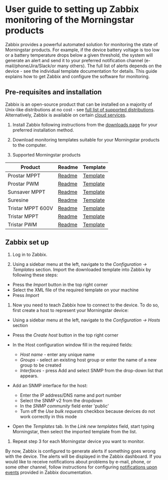 # User guide to setting up Zabbix monitoring of the Morningstar products

Zabbix provides a powerful automated solution for monitoring the state of Morningstar products. For example, if the device battery voltage is too low or a battery temperature drops below a given threshold, the system will generate an alert and send it to your preferred notification channel (e-mail/phone/Jira/Slack/or many others). The full list of alerts depends on the device - see the individual template documentation for details. This guide explains how to get Zabbix and configure the software for monitoring.

## Pre-requisites and installation

Zabbix is an open-source product that can be installed on a majority of Unix-like distributions at no cost  - see [full list of supported distributions](https://www.zabbix.com/download). Alternatively, Zabbix is available on certain [cloud services](https://www.zabbix.com/cloud_images).

1. Install Zabbix following instructions from the [downloads page](https://www.zabbix.com/download) for your preferred installation method.  

2. Download monitoring templates suitable for your Morningstar products to the computer.

3. Supported Morningstar products

| Product           | Readme                                     | Template                                                      |
|-------------------|--------------------------------------------|---------------------------------------------------------------|
| Prostar MPPT      | [Readme](prostar_mppt_snmp/README.md)      | [Template](prostar_mppt_snmp/prostar_mppt_snmp.xml)           |
| Prostar PWM       | [Readme](prostar_pwm_snmp/README.md)       | [Template](prostar_pwm_snmp/prostar_pwm_snmp.xml)             |
| Sunsaver MPPT     | [Readme](sunsaver_mppt_snmp/README.md)     | [Template](sunsaver_mppt_snmp/sunsaver_mppt_snmp.xml)         |
| Suresine          | [Readme](suresine_snmp/README.md)          | [Template](suresine_snmp/suresine_snmp.xml)                   |
| Tristar MPPT 600V | [Readme](tristar_mppt_600V_snmp/README.md) | [Template](tristar_mppt_600V_snmp/tristar_mppt_600V_snmp.xml) |
| Tristar MPPT      | [Readme](tristar_mppt_snmp/README.md)      | [Template](tristar_mppt_snmp/tristar_mppt_snmp.xml)           |
| Tristar PWM       | [Readme](tristar_pwm_snmp/README.md)       | [Template](tristar_pwm_snmp/tristar_pwm_snmp.xml)             |

## Zabbix set up

1. Log in to Zabbix.

1. Using a sidebar menu at the left, navigate to the *Configuration -> Templates* section.
Import the downloaded template into Zabbix by following these steps:

- Press the *Import* button in the top right corner
- Select the XML file of the required template on your machine
- Press *Import*

1. Now you need to teach Zabbix how to connect to the device.
To do so, first create a host to represent your Morningstar device:

- Using a sidebar menu at the left, navigate to the _Configuration -> Hosts_ section
- Press the *Create host* button in the top right corner
- In the Host configuration window fill in the required fields:

  - *Host name* -  enter any unique name
  - *Groups* - select an existing host group or enter the name of a new group to be created
  - *Interfaces* - press Add and select SNMP from the drop-down list that appears.

- Add an SNMP interface for the host:
  - Enter the IP address/DNS name and port number
  - Select the SNMP v2 from the dropdown
  - In the *SNMP community* field enter 'public'
  - Turn off the *Use bulk requests* checkbox because devices do not work correctly in this mode
- Open the *Templates* tab. In the *Link new templates* field, start typing Morningstar, then select the imported template from the list.

1. Repeat step 3 for each Morningstar device you want to monitor.

By now, Zabbix is configured to generate alerts if something goes wrong with the device. The alerts will be displayed in the Zabbix dashboard. If you would like to receive notifications about problems by e-mail, phone, or some other channel, follow instructions for configuring [notifications upon events](https://www.zabbix.com/documentation/5.0/manual/config/notifications) provided in Zabbix documentation.
